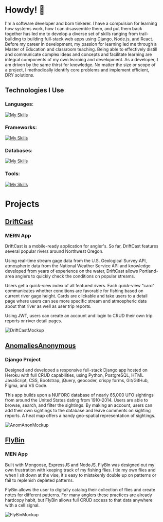 # Howdy! 👋
I'm a software developer and born tinkerer. I have a compulsion for learning how systems work, how I can disassemble them, and put them back together has led me to develop a diverse set of skills ranging from trail-building to building full-stack web apps using Django, Node.js, and React. Before my career in development, my passion for learning led me through a Master of Education and classroom teaching. Being able to effectively distill and communicate complex ideas and concepts and facilitate learning are integral components of my own learning and development. As a developer, I am driven by the same thirst for knowledge. No matter the size or scope of a project, I methodically identify core problems and implement efficient, DRY solutions.

## Technologies I Use

### Languages:
[![My Skills](https://skillicons.dev/icons?i=js,html,css,sass,md,py,ruby)](https://skillicons.dev)
### Frameworks:
[![My Skills](https://skillicons.dev/icons?i=bootstrap,django,express,nodejs,tailwind,rails)](https://skillicons.dev)
### Databases:
[![My Skills](https://skillicons.dev/icons?i=mongodb,postgres,sqlite)](https://skillicons.dev)
### Tools:
[![My Skills](https://skillicons.dev/icons?i=aws,discord,figma,gcp,git,github,heroku,ps,postman,stackoverflow,vite,vscode)](https://skillicons.dev)

# Projects

## [DriftCast](https://drift-cast.herokuapp.com/)

### MERN App

DriftCast is a mobile-ready application for angler's. So far, DriftCast features several popular rivers around Northwest Oregon.

Using real-time stream gage data from the U.S. Geological Survey API, atmospheric data from the National Weather Service API and knowledge developed from years of experience on the water, DriftCast allows Portland-area anglers to quickly check the conditions on popular streams.

Users get a quick-view index of all featured rivers. Each quick-view "card" communicates whether conditions are favorable for fishing based on current river gage height. Cards are clickable and take users to a detail page where users can see more specific stream and atmospheric data about that river as well as user trip reports.

Using JWT, users can create an account and login to CRUD their own trip reports or river detail pages.

![DriftCastMockup](https://user-images.githubusercontent.com/120278019/235320835-be784b46-0b44-4047-a479-d19b7f91a5e7.png)

## [AnomaliesAnonymous](https://www.anomaliesanonymous.com/)

### Django Project

Designed and developed a responsive full-stack Django app hosted on Heroku with full CRUD capabilities, using Python, PostgreSQL, HTML JavaScript, CSS, Bootstrap, jQuery, geocoder, crispy forms, Git/GitHub, Figma, and VS Code.

This app builds upon a NUFORC database of nearly 65,000 UFO sightings from around the United States dating from 1910-2014. Users are able to browse, search, and filter the sightings. By making an account, users can add their own sightings to the database and leave comments on sighting reports. A heat map offers a handy geo-spatial representation of sightings.

![AnomAnonMockup](https://user-images.githubusercontent.com/120278019/235329407-289c9b1e-5c40-4feb-b821-dda6118ac278.png)

## [FlyBin](https://fly-bin.herokuapp.com/)

### MEN App

Built with Mongoose, ExpressJS and NodeJS, FlyBin was designed out my own frustration with keeping track of my fishing flies. I tie my own flies and when I sit down at the vise, it's easy to mistakenly double up on patterns or fail to replenish depleted patterns.

FlyBin allows the user to digitally catalog their collection of flies and create notes for different patterns. For many anglers these practices are already hardcopy habit, but FlyBin allows full CRUD access to that data anywhere with a cell signal.

![FlyBinMockup](https://user-images.githubusercontent.com/120278019/235329420-2d39ab3d-19ed-4c7e-a0aa-01092d74bbc1.png)
